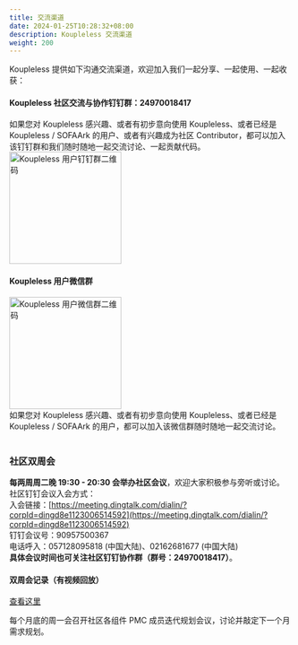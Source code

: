 ```yaml
---
title: 交流渠道
date: 2024-01-25T10:28:32+08:00
description: Koupleless 交流渠道
weight: 200
---
```


Koupleless 提供如下沟通交流渠道，欢迎加入我们一起分享、一起使用、一起收获：

#### Koupleless 社区交流与协作钉钉群：24970018417
如果您对 Koupleless 感兴趣、或者有初步意向使用 Koupleless、或者已经是 Koupleless / SOFAArk 的用户、或者有兴趣成为社区 Contributor，都可以加入该钉钉群和我们随时随地一起交流讨论、一起贡献代码。<br/>
<img width="200px" src="/img/dingtalk-qcode.png" alt="Koupleless 用户钉钉群二维码" />

#### Koupleless 用户微信群
<img width="200px" src="/img/wechat-qcode.png" alt="Koupleless 用户微信群二维码" />
<br/>
如果您对 Koupleless 感兴趣、或者有初步意向使用 Koupleless、或者已经是 Koupleless / SOFAArk 的用户，都可以加入该微信群随时随地一起交流讨论。<br/>

<br/>

### 社区双周会
**每两周周二晚 19:30 - 20:30 会举办社区会议**，欢迎大家积极参与旁听或讨论。社区钉钉会议入会方式：<br />
入会链接：[https://meeting.dingtalk.com/dialin/?corpId=dingd8e1123006514592](https://meeting.dingtalk.com/dialin/?corpId=dingd8e1123006514592)<br />
钉钉会议号：90957500367<br />电话呼入：057128095818 (中国大陆)、02162681677 (中国大陆)<br />
**具体会议时间也可关注社区钉钉协作群（群号：24970018417）**。

#### 双周会记录（有视频回放）
[查看这里](https://github.com/koupleless/koupleless/issues?q=is%3Aissue+is%3Aopen+%E5%91%A8%E4%BC%9A)
<br/>

每个月底的周一会召开社区各组件 PMC 成员迭代规划会议，讨论并敲定下一个月需求规划。

<br/>
<br/>
